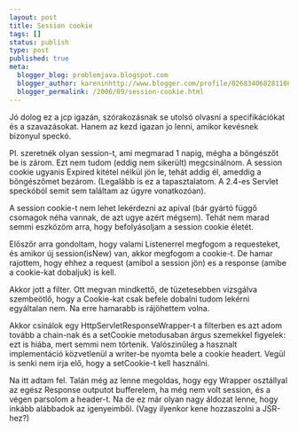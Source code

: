 ```yaml
---
layout: post
title: Session cookie
tags: []
status: publish
type: post
published: true
meta:
  blogger_blog: problemjava.blogspot.com
  blogger_author: kareninhttp://www.blogger.com/profile/02683406828110839343noreply@blogger.com
  blogger_permalink: /2006/09/session-cookie.html
---
```

Jó dolog ez a jcp igazán, szórakozásnak se utolsó olvasni a specifikációkat és
a szavazásokat. Hanem az kezd igazan jo lenni, amikor kevésnek bizonyul
speckó.

Pl. szeretnék olyan session-t, ami megmarad 1 napig, mégha a böngészőt be is
zárom. Ezt nem tudom (eddig nem sikerült) megcsinálnom. A session cookie
ugyanis Expired kitétel nélkül jön le, tehát addig él, ameddig a böngészőmet
bezárom. (Legalább is ez a tapasztalatom. A 2.4-es Servlet speckóból semit sem
találtam az ügyre vonatkozóan).

A session cookie-t nem lehet lekérdezni az apival (bár gyártó függő csomagok
néha vannak, de azt ugye azért mégsem). Tehát nem marad semmi eszközöm arra,
hogy befolyásoljam a session cookie életét.

Előszőr arra gondoltam, hogy valami Listenerrel megfogom a requesteket, és
amikor új session(isNew) van, akkor megfogom a cookie-t. De hamar rajottem,
hogy ehhez a request (amibol a session jön) es a response (amibe a cookie-kat
dobaljuk) is kell.

Akkor jott a filter. Ott megvan mindkettő, de tüzetesebben vizsgálva
szembeötlő, hogy a Cookie-kat csak befele dobalni tudom lekérni egyáltalan
nem. Na erre hamarabb is rájöhettem volna.

Akkor csinálok egy HttpServletResponseWrapper-t a filterben es azt adom tovább
a chain-nak és a setCookie metodusaban árgus szemekkel figyelek: ezt is hiába,
mert semmi nem törtenik. Valószinűleg a hasznalt implementáció közvetlenül a
writer-be nyomta bele a cookie headert. Vegül is senki nem irja elő, hogy a
setCookie-t kell használni.

Na itt adtam fel. Talán még az lenne megoldas, hogy egy Wrapper osztállyal az
egész Response outputot bufferelem, ha még nem volt session, és a végen
parsolom a header-t. Na de ez már olyan nagy áldozat lenne, hogy inkább
alábbadok az igenyeimből. (Vagy ilyenkor kene hozzaszolni a JSR-hez?)

